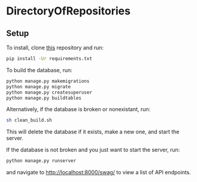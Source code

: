 # DirectoryOfRepositories

Setup
-------

To install, clone [this](https://github.com/mfraezz/DirectoryOfRepositories) repository and run:

```bash
pip install -Ur requirements.txt
```

To build the database, run:

```bash
python manage.py makemigrations
python manage.py migrate
python manage.py createsuperuser
python manage.py buildtables
```

Alternatively, if the database is broken or nonexistant, run:

```bash
sh clean_build.sh
```

This will delete the database if it exists, make a new one, and start the server.

If the database is not broken and you just want to start the server, run:

```bash
python manage.py runserver
```

and navigate to [http://localhost:8000/swag/](http://localhost:8000/swag/) to view a list of API endpoints.
